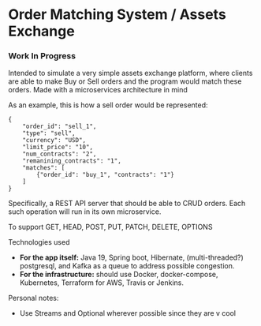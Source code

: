 # Order Matching System / Assets Exchange

### Work In Progress

Intended to simulate a very simple assets exchange platform, where clients are able to make Buy or Sell orders and the program would match these orders. Made with a microservices architecture in mind 

As an example, this is how a sell order would be represented:

```
{
    "order_id": "sell_1",
    "type": "sell",
    "currency": "USD",
    "limit_price": "10",
    "num_contracts": "2",
    "remanining_contracts": "1",
    "matches": [
        {"order_id": "buy_1", "contracts": "1"}
    ]
}
```

Specifically, a REST API server that should be able to CRUD orders. Each such operation will run in its own microservice.

To support GET, HEAD, POST, PUT, PATCH, DELETE, OPTIONS

Technologies used

- **For the app itself:** Java 19, Spring boot, Hibernate, (multi-threaded?) postgresql, and Kafka as a queue to address possible congestion.
- **For the infrastructure:** should use Docker, docker-compose, Kubernetes, Terraform for AWS, Travis or Jenkins.

Personal notes:

- Use Streams and Optional wherever possible since they are v cool
